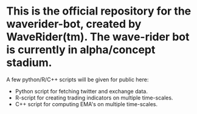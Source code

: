 # This is the official repository for the waverider-bot, created by WaveRider(tm). The wave-rider bot is currently in alpha/concept stadium.

A few python/R/C++ scripts will be given for public here:
- Python script for fetching twitter and exchange data.
- R-script for creating trading indicators on multiple time-scales.
- C++ script for computing EMA's on multiple time-scales.
